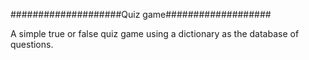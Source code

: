 ####################Quiz game###################

A simple true or false quiz game using a dictionary as the database of questions.
